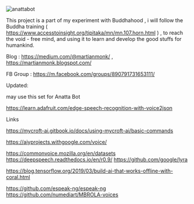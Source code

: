 ![anattabot](https://user-images.githubusercontent.com/79086623/123729988-fffc2580-d8bf-11eb-94ab-2aa220319fb9.png)

This project is a part of my experiment with Buddhahood , i will follow the Buddha training ( https://www.accesstoinsight.org/tipitaka/mn/mn.107.horn.html ) , to reach the void - free mind, and using it to learn and develop the good stuffs for humankind. 


Blog : https://medium.com/@martianmonk/ ,  https://martianmonk.blogspot.com/

FB Group : https://m.facebook.com/groups/890791731653111/


Updated:

may use this set for Anatta Bot

https://learn.adafruit.com/edge-speech-recognition-with-voice2json


Links

https://mycroft-ai.gitbook.io/docs/using-mycroft-ai/basic-commands

https://aiyprojects.withgoogle.com/voice/

https://commonvoice.mozilla.org/en/datasets
https://deepspeech.readthedocs.io/en/r0.9/
https://github.com/google/lyra

https://blog.tensorflow.org/2019/03/build-ai-that-works-offline-with-coral.html

https://github.com/espeak-ng/espeak-ng
https://github.com/numediart/MBROLA-voices
